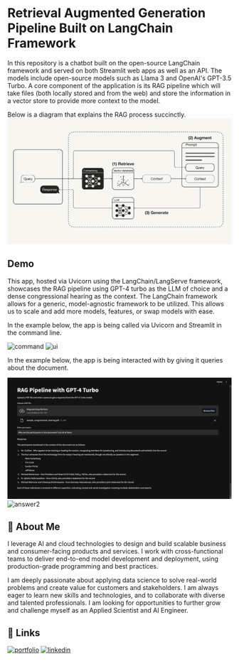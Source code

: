 # Retrieval Augmented Generation Pipeline Built on LangChain Framework

In this repository is a chatbot built on the open-source LangChain framework and served on both Streamlit web apps as well as an API. The models include open-source models such as Llama 3 and OpenAI's GPT-3.5 Turbo. A core component of the application is its RAG pipeline which will take files (both locally stored and from the web) and store the information in a vector store to provide more context to the model.

Below is a diagram that explains the RAG process succinctly.
[![rag explain](https://github.com/AhmedAman94/RAG_pipeline/blob/main/miscellaneous/rag_explanation.png)](#rag)

## Demo
This app, hosted via Uvicorn using the LangChain/LangServe framework, showcases the RAG pipeline using GPT-4 turbo as the LLM of choice and a dense congressional hearing as the context. The LangChain framework allows for a generic, model-agnostic framework to be utilized. This allows us to scale and add more models, features, or swap models with ease.

In the example below, the app is being called via Uvicorn and Streamlit in the command line.

![command](https://github.com/AhmedAman94/RAG_pipeline/blob/main/miscellaneous/command.png)
![ui](https://github.com/AhmedAman94/RAG_pipeline/blob/main/miscellaneous/ui.png)

In the example below, the app is being interacted with by giving it queries about the document.

![answer1](https://github.com/AhmedAman94/RAG_pipeline/blob/main/miscellaneous/Screenshot%20Streamlit%20UI%20answer1.png)
![answer2](https://github.com/AhmedAman94/RAG_pipeline/blob/main/miscellaneous/answer2.png)

## 🚀 About Me
I leverage AI and cloud technologies to design and build scalable business and consumer-facing products and services. I work with cross-functional teams to deliver end-to-end model development and deployment, using production-grade programming and best practices.

I am deeply passionate about applying data science to solve real-world problems and create value for customers and stakeholders. I am always eager to learn new skills and technologies, and to collaborate with diverse and talented professionals. I am looking for opportunities to further grow and challenge myself as an Applied Scientist and AI Engineer.

## 🔗 Links
[![portfolio](https://img.shields.io/badge/my_portfolio-000?style=for-the-badge&logo=ko-fi&logoColor=white)](https://github.com/AhmedAman94)
[![linkedin](https://img.shields.io/badge/linkedin-0A66C2?style=for-the-badge&logo=linkedin&logoColor=white)](https://www.linkedin.com/in/mahmedaman/)
